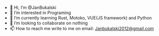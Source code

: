 - 👋 Hi, I’m @JanBukalski
- 👀 I’m interested in Programing
- 🌱 I’m currently learning Rust, Motoko, VUE(JS framework) and Python
- 💞️ I’m looking to collaborate on nothing
- 📫 How to reach me write to me on email: Janbukalski2012@gmail.com

<!---
Devyco/JanBukalski is a ✨ special ✨ repository because its `README.md` (this file) appears on your GitHub profile.
You can click the Preview link to take a look at your changes.
--->
